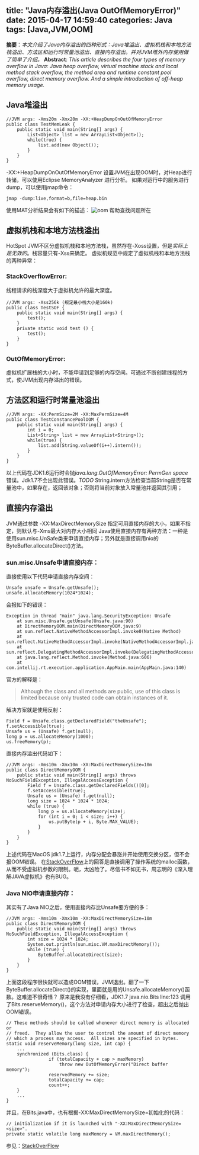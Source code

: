 title: "Java内存溢出(Java OutOfMemoryError)"
date: 2015-04-17 14:59:40
categories: Java
tags: [Java,JVM,OOM]
---
**摘要**：*本文介绍了Java内存溢出的四种形式：Java堆溢出、虚拟机栈和本地方法栈溢出、方法区和运行时常量池溢出、直接内存溢出。并对JVM堆外内存使用做了简单了介绍。*
**Abstract**: *This article describes the four types of memory overflow in Java: Java heap overflow, virtual machine stack and local method stack overflow, the method area and runtime constant pool overflow, direct memory overflow. And a simple introduction of off-heap memory usage.*

<!-- more -->

## Java堆溢出

    //JVM args: -Xms20m -Xmx20m -XX:+HeapDumpOnOutOfMemoryError
    public class TestMemLeak {
        public static void main(String[] args) {
            List<Object> list = new ArrayList<Object>();
            while(true) {
                list.add(new Object());
            }
        }
    }

-XX:+HeapDumpOnOutOfMemoryError 设置JVM在出现OOM时，对Heap进行转储，可以使用Eclipse MemoryAnalyzer 进行分析。
如果对运行中的服务进行dump，可以使用jmap命令：
    
    jmap -dump:live,format=b,file=heap.bin
    
使用MAT分析结果会有如下的描述：
![oom](http://zuoqy.com/images/2015-04-17/1.png)
帮助查找问题所在

## 虚拟机栈和本地方法栈溢出

HotSpot JVM不区分虚拟机栈和本地方法栈，虽然存在-Xoss设置，但是*实际上是无效的*。栈容量只有-Xss来确定。
虚拟机规范中规定了虚拟机栈和本地方法栈的两种异常：
### StackOverflowError: 

线程请求的栈深度大于虚拟机允许的最大深度。
    
    //JVM args: -Xss256k (规定最小栈大小是160k)
    public class TestSOF {
        public static void main(String[] args) {
            test();
        }
        private static void test () {
            test();
        }
    }
    
### OutOfMemoryError: 

虚拟机扩展栈的大小时，不能申请到足够的内存空间。可通过不断创建线程的方式，使JVM出现内存溢出的错误。

## 方法区和运行时常量池溢出

    //JVM args: -XX:PermSize=2M -XX:MaxPermSize=4M
    public class TestConstancePoolOOM {
        public static void main(String[] args) {
            int i = 0;
            List<String> list = new ArrayList<String>();
            while(true) {
                list.add(String.valueOf(i++).intern());
            }
        }
    }

以上代码在JDK1.6运行时会抛*java.lang.OutOfMemoryError: PermGen space*错误。Jdk1.7不会出现此错误。*TODO*
String.intern方法检查当前String是否在常量池中，如果存在，返回该对象；否则将当前对象放入常量池并返回其引用；

## 直接内存溢出

JVM通过参数 -XX:MaxDirectMemorySize 指定可用直接内存的大小，如果不指定，则默认与-Xms最大对内存大小相同
Java使用直接内存有两种方法：一种是使用sun.misc.UnSafe类来申请直接内存；另外就是直接调用nio的ByteBuffer.allocateDirect()方法。

### sun.misc.Unsafe申请直接内存：

直接使用以下代码申请直接内存空间：

    Unsafe unsafe = Unsafe.getUnsafe();
    unsafe.allocateMemory(1024*1024);
   
会报如下的错误：

    Exception in thread "main" java.lang.SecurityException: Unsafe
    	at sun.misc.Unsafe.getUnsafe(Unsafe.java:90)
    	at DirectMemoryOOM.main(DirectMemoryOOM.java:9)
    	at sun.reflect.NativeMethodAccessorImpl.invoke0(Native Method)
    	at sun.reflect.NativeMethodAccessorImpl.invoke(NativeMethodAccessorImpl.java:57)
    	at sun.reflect.DelegatingMethodAccessorImpl.invoke(DelegatingMethodAccessorImpl.java:43)
    	at java.lang.reflect.Method.invoke(Method.java:606)
    	at com.intellij.rt.execution.application.AppMain.main(AppMain.java:140)

官方的解释是：
> Although the class and all methods are public, use of this class is limited because only trusted code can obtain instances of it.

解决方案就是使用反射：

    Field f = Unsafe.class.getDeclaredField("theUnsafe");
    f.setAccessible(true);
    Unsafe us = (Unsafe) f.get(null);
    long p = us.allocateMemory(1000);
    us.freeMemory(p);
    
直接内存溢出代码如下：

    //JVM args: -Xms10m -Xmx10m -XX:MaxDirectMemorySize=10m
    public class DirectMemoryOOM {
        public static void main(String[] args) throws NoSuchFieldException, IllegalAccessException {
            Field f = Unsafe.class.getDeclaredFields()[0];
            f.setAccessible(true);
            Unsafe us = (Unsafe) f.get(null);
            long size = 1024 * 1024 * 1024;
            while (true) {
                long p = us.allocateMemory(size);
                for (int i = 0; i < size; i++) {
                    us.putByte(p + i, Byte.MAX_VALUE);
                }
            }
        }
    }
    
上述代码在MacOS jdk1.7上运行，内存分配会暴涨并开始使用交换分区，但不会报OOM错误。
在[StackOverFlow](http://stackoverflow.com/questions/28670700/java-unsafe-memory-allocation-limit)上的回答是直接调用了操作系统的malloc函数，从而不受虚拟机参数的限制。呃，太凶险了。尽信书不如无书，周志明的《深入理解JAVA虚拟机》也有BUG。

### Java NIO申请直接内存：

其实有了Java NIO之后，使用直接内存比Unsafe要方便的多：
    
    //JVM args: -Xms10m -Xmx10m -XX:MaxDirectMemorySize=10m
    public class DirectMemoryOOM {
        public static void main(String[] args) throws NoSuchFieldException, IllegalAccessException {
            int size = 1024 * 1024;
            System.out.println(sun.misc.VM.maxDirectMemory());
            while (true) {
                ByteBuffer.allocateDirect(size);
            }
        }
    }

上面这段程序很快就可以造成OOM错误，JVM退出。翻了一下ByteBuffer.allocateDirect()的实现，里面就是用的Unsafe.allocateMemory()函数。这难道不很奇怪？
原来是我没有仔细看，JDK1.7 java.nio.Bits line:123 调用了Bits.reserveMemory()，这个方法对申请内存大小进行了检查，超出之后抛出OOM错误。

    // These methods should be called whenever direct memory is allocated or
    // freed.  They allow the user to control the amount of direct memory
    // which a process may access.  All sizes are specified in bytes.
    static void reserveMemory(long size, int cap) {
        ...
        synchronized (Bits.class) {
                    if (totalCapacity + cap > maxMemory)
                        throw new OutOfMemoryError("Direct buffer memory");
                    reservedMemory += size;
                    totalCapacity += cap;
                    count++;
        }
        ...
    }
    
并且，在Bits.java中，也有根据-XX:MaxDirectMemorySize=<size>初始化的代码：
    
    // initialization if it is launched with "-XX:MaxDirectMemorySize=<size>".
    private static volatile long maxMemory = VM.maxDirectMemory();

参见：[StackOverFlow](http://stackoverflow.com/questions/29702028/why-xxmaxdirectmemorysize-cant-limit-unsafe-allocatememory)
    
